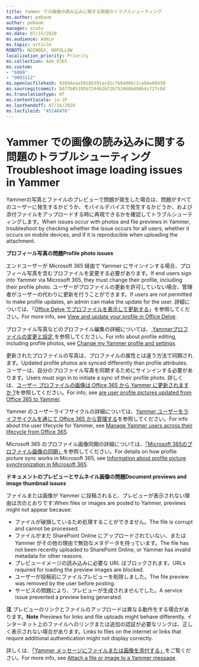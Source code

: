 ```yaml
---
title: Yammer での画像の読み込みに関する問題のトラブルシューティング
ms.author: pebaum
author: pebaum
manager: scotv
ms.date: 07/15/2020
ms.audience: Admin
ms.topic: article
ROBOTS: NOINDEX, NOFOLLOW
localization_priority: Priority
ms.collection: Adm_O365
ms.custom:
- "6000"
- "9003112"
ms.openlocfilehash: 93894eaa5818b591acd1c7b9a90bc1cabbe00450
ms.sourcegitcommit: b677b85395b7244b2bf2b753468b696b4cf27c8d
ms.translationtype: HT
ms.contentlocale: ja-JP
ms.lasthandoff: 07/16/2020
ms.locfileid: "45148476"
---
```

# <a name="troubleshoot-image-loading-issues-in-yammer"></a><span data-ttu-id="8217a-102">Yammer での画像の読み込みに関する問題のトラブルシューティング</span><span class="sxs-lookup"><span data-stu-id="8217a-102">Troubleshoot image loading issues in Yammer</span></span>

<span data-ttu-id="8217a-103">Yammerの写真とファイルのプレビューで問題が発生した場合は、問題がすべてのユーザーに発生するかどうか、モバイルデバイスで発生するかどうか、および添付ファイルをアップロードする時に再現できるかを確認してトラブルシューティングします。</span><span class="sxs-lookup"><span data-stu-id="8217a-103">When issues occur with photos and file previews in Yammer, troubleshoot by checking whether the issue occurs for all users, whether it occurs on mobile devices, and if it is reproducible when uploading the attachment.</span></span>  

<span data-ttu-id="8217a-104">**プロフィール写真の問題**</span><span class="sxs-lookup"><span data-stu-id="8217a-104">**Profile photo issues**</span></span>  

<span data-ttu-id="8217a-105">エンドユーザーが Microsoft 365 経由で Yammer にサインインする場合、プロフィール写真を含むプロファイルを変更する必要があります。</span><span class="sxs-lookup"><span data-stu-id="8217a-105">If end users sign into Yammer via Microsoft 365, they must change their profile, including their profile photo.</span></span> <span data-ttu-id="8217a-106">ユーザーがプロファイルの更新を許可していない場合、管理者がユーザーの代わりに更新を行うことができます。</span><span class="sxs-lookup"><span data-stu-id="8217a-106">If users are not permitted to make profile updates, an admin can make the update for the user.</span></span> <span data-ttu-id="8217a-107">詳細については、「[Office Delve でプロファイルを表示して更新する](https://support.microsoft.com/office/view-and-update-your-profile-in-office-delve-4e84343b-eedf-45a1-aeb9-8627ccca14ba)」を参照してください。</span><span class="sxs-lookup"><span data-stu-id="8217a-107">For more info, see [View and update your profile in Office Delve](https://support.microsoft.com/office/view-and-update-your-profile-in-office-delve-4e84343b-eedf-45a1-aeb9-8627ccca14ba).</span></span>

<span data-ttu-id="8217a-108">プロファイル写真などのプロファイル編集の詳細については、[ Yammerプロファイルの変更と設定 ](https://support.microsoft.com/office/classic-yammer-change-my-yammer-profile-and-settings-a3aeca0e-de34-4897-9b59-de6516542851) を参照してください。</span><span class="sxs-lookup"><span data-stu-id="8217a-108">For info about profile editing, including profile photos, see [Change my Yammer profile and settings](https://support.microsoft.com/office/classic-yammer-change-my-yammer-profile-and-settings-a3aeca0e-de34-4897-9b59-de6516542851).</span></span> 

<span data-ttu-id="8217a-109">更新されたプロファイルの写真は、プロファイルの属性とは違う方法で同期されます。</span><span class="sxs-lookup"><span data-stu-id="8217a-109">Updated profile photos are synced differently than profile attributes.</span></span> <span data-ttu-id="8217a-110">ユーザーは、自分のプロファイル写真を同期するためにサインインする必要があります。</span><span class="sxs-lookup"><span data-stu-id="8217a-110">Users must sign in to initiate a sync of their profile photo.</span></span> <span data-ttu-id="8217a-111">詳しくは、[ユーザー プロファイルの画像は Office 365 から Yammer に更新されますか ?](https://docs.microsoft.com/yammer/manage-yammer-users/manage-users-across-their-lifecycle#q-are-user-profile-pictures-updated-from-office-365-to-yammer)を参照してください。</span><span class="sxs-lookup"><span data-stu-id="8217a-111">For info, see [are user profile pictures updated from Office 365 to Yammer](https://docs.microsoft.com/yammer/manage-yammer-users/manage-users-across-their-lifecycle#q-are-user-profile-pictures-updated-from-office-365-to-yammer).</span></span>

<span data-ttu-id="8217a-112">Yammer のユーザーライフサイクルの詳細については、[Yammer ユーザーをライフサイクルを通じて Office 365 から管理する](https://docs.microsoft.com/yammer/manage-yammer-users/manage-users-across-their-lifecycle)を参照してください。</span><span class="sxs-lookup"><span data-stu-id="8217a-112">For info about the user lifecycle for Yammer, see [Manage Yammer users across their lifecycle from Office 365](https://docs.microsoft.com/yammer/manage-yammer-users/manage-users-across-their-lifecycle).</span></span>  

<span data-ttu-id="8217a-113">Microsoft 365 のプロファイル画像同期の詳細については、[「Microsoft 365のプロファイル画像の同期」](https://support.microsoft.com/office/information-about-profile-picture-synchronization-in-microsoft-365-20594d76-d054-4af4-a660-401133e3d48a)を参照してください。</span><span class="sxs-lookup"><span data-stu-id="8217a-113">For details on how profile picture sync works in Microsoft 365, see [Information about profile picture synchronization in Microsoft 365](https://support.microsoft.com/office/information-about-profile-picture-synchronization-in-microsoft-365-20594d76-d054-4af4-a660-401133e3d48a).</span></span>  

<span data-ttu-id="8217a-114">**ドキュメントのプレビューとサムネイル画像の問題**</span><span class="sxs-lookup"><span data-stu-id="8217a-114">**Document previews and image thumbnail issues**</span></span>  

<span data-ttu-id="8217a-115">ファイルまたは画像が Yammer に投稿されると、プレビューが表示されない理由は次のとおりです:</span><span class="sxs-lookup"><span data-stu-id="8217a-115">When files or images are posted to Yammer, previews might not appear because:</span></span> 

- <span data-ttu-id="8217a-116">ファイルが破損しているため処理することができません。</span><span class="sxs-lookup"><span data-stu-id="8217a-116">The file is corrupt and cannot be processed.</span></span>
- <span data-ttu-id="8217a-117">ファイルがまだ SharePoint Online にアップロードされていない、または Yammer がその他の理由で無効なメタデータを持っています。</span><span class="sxs-lookup"><span data-stu-id="8217a-117">The file has not been recently uploaded to SharePoint Online, or Yammer has invalid metadata for other reasons.</span></span>
- <span data-ttu-id="8217a-118">プレビューイメージの読み込みに必要な URL はブロックされます。</span><span class="sxs-lookup"><span data-stu-id="8217a-118">URLs required for loading the preview images are blocked.</span></span>
- <span data-ttu-id="8217a-119">ユーザーが投稿前にファイルプレビューを削除しました。</span><span class="sxs-lookup"><span data-stu-id="8217a-119">The file preview was removed by the user before posting.</span></span>
- <span data-ttu-id="8217a-120">サービスの問題により、プレビューが生成されませんでした。</span><span class="sxs-lookup"><span data-stu-id="8217a-120">A service issue prevented a preview being generated.</span></span>

<span data-ttu-id="8217a-121">**注** プレビューのリンクとファイルのアップロードは異なる動作をする場合があります。</span><span class="sxs-lookup"><span data-stu-id="8217a-121">**Note** Previews for links and file uploads might behave differently.</span></span> <span data-ttu-id="8217a-122">インターネット上のファイルへのリンクまたは追加の認証が必要なリンクは、正しく表示されない場合があります。</span><span class="sxs-lookup"><span data-stu-id="8217a-122">Links to files on the internet or links that require additional authentication might not display correctly.</span></span>

<span data-ttu-id="8217a-123">詳しくは、[「Yammer メッセージにファイルまたは画像を添付する」](https://support.microsoft.com/office/attach-a-file-or-image-to-a-yammer-message-f576d4d1-ad66-4ce4-9c43-46cf75978dbf)をご覧ください。</span><span class="sxs-lookup"><span data-stu-id="8217a-123">For more info, see [Attach a file or image to a Yammer message](https://support.microsoft.com/office/attach-a-file-or-image-to-a-yammer-message-f576d4d1-ad66-4ce4-9c43-46cf75978dbf).</span></span> 